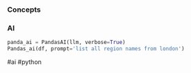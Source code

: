 ### Concepts

### AI
```python
panda_ai = PandasAI(llm, verbose=True)
Pandas_ai(df, prompt='list all region names from london')
```

#ai #python 
